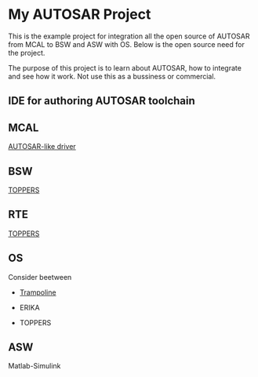 # My AUTOSAR Project
This is the example project for integration all the open source of AUTOSAR from MCAL to BSW and ASW with OS. Below is the open source need for the project.

The purpose of this project is to learn about AUTOSAR, how to integrate and see how it work. Not use this as a bussiness or commercial.

## IDE for authoring AUTOSAR toolchain

## MCAL
[AUTOSAR-like driver](http://erika.tuxfamily.org/wiki/index.php?title=AUTOSAR-like_Drivers)

## BSW
[TOPPERS](https://www.toppers.jp/autosar.html)

## RTE
[TOPPERS](https://www.toppers.jp/autosar.html)

## OS
Consider beetween
* [Trampoline](http://trampoline.rts-software.org/?lang=en)

* ERIKA

* TOPPERS

## ASW
Matlab-Simulink
